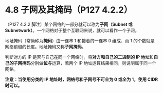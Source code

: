 # 4.8 子网及其掩码（P127 4.2.2）

（P127 4.2.2 脚注）某个网络的一部分就可以称为**子网（Subnet 或 Subnetwork）**。一个网络对于整个互联网来说，就可以看作一个子网。

地址掩码（常简称为**掩码**）由一连串 1 和接着的一连串 0 组成，而 1 的个数就是网络前缀的长度。地址掩码又称**子网掩码**。

判断对方的 IP 是否与自己在同一个网络时，将**对方和自己的二进制的 IP 地址**和**自己的子网掩码**分别做**位与**运算，若两个 IP 地址运算结果相同，则说明属于同一个网络。

**注意：当使用分类的 IP 地址时，网络号和子网号不可全为 0 或全为 1，使用 CIDR 时可以。**